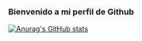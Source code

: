 ### Bienvenido a mi perfil de Github

[![Anurag's GitHub stats](https://github-readme-stats.vercel.app/api?username=NuriaVicenteRodriguez)](https://github.com/NuriaVicenteRodriguez/github-readme-stats)


<!--
**NuriaVicenteRodriguez/NuriaVicenteRodriguez** is a ✨ _special_ ✨ repository because its `README.md` (this file) appears on your GitHub profile.

Here are some ideas to get you started:

- 🔭 I’m currently working on ...
- 🌱 I’m currently learning ...
- 👯 I’m looking to collaborate on ...
- 🤔 I’m looking for help with ...
- 💬 Ask me about ...
- 📫 How to reach me: ...
- 😄 Pronouns: ...
- ⚡ Fun fact: ...
-->

